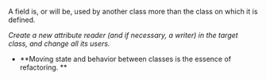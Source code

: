 A field is, or will be, used by another class more than the class on which it is defined.

*Create a new attribute reader (and if necessary, a writer) in the target class, and change all its users.*

+ **Moving state and behavior between classes is the essence of refactoring. **

